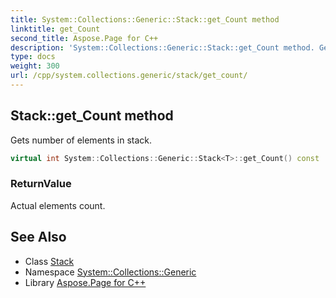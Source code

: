 ```yaml
---
title: System::Collections::Generic::Stack::get_Count method
linktitle: get_Count
second_title: Aspose.Page for C++
description: 'System::Collections::Generic::Stack::get_Count method. Gets number of elements in stack in C++.'
type: docs
weight: 300
url: /cpp/system.collections.generic/stack/get_count/
---
```

## Stack::get_Count method


Gets number of elements in stack.

```cpp
virtual int System::Collections::Generic::Stack<T>::get_Count() const
```


### ReturnValue

Actual elements count.

## See Also

* Class [Stack](../)
* Namespace [System::Collections::Generic](../../)
* Library [Aspose.Page for C++](../../../)
